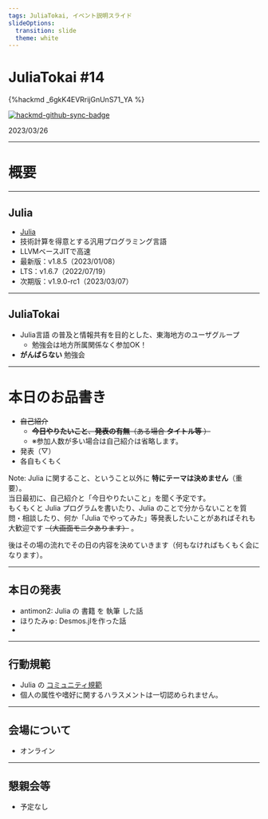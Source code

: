 ```yaml
---
tags: JuliaTokai, イベント説明スライド
slideOptions:
  transition: slide
  theme: white
---
```

JuliaTokai \#14
===

{%hackmd _6gkK4EVRrijGnUnS71_YA %}

[![hackmd-github-sync-badge](https://hackmd.io/wMliqdhfTtiPxdql83lSOg/badge)](https://hackmd.io/wMliqdhfTtiPxdql83lSOg)

2023/03/26

---

# 概要

----

## Julia

+ [Julia](https://julialang.org)
+ 技術計算を得意とする汎用プログラミング言語
+ LLVMベースJITで高速
+ 最新版：v1.8.5（2023/01/08）
+ LTS：v1.6.7（2022/07/19）
+ 次期版：v1.9.0-rc1（2023/03/07）

----

## JuliaTokai

+ Julia言語 の普及と情報共有を目的とした、東海地方のユーザグループ
    + 勉強会は地方所属関係なく参加OK！
+ **がんばらない** 勉強会

---

# 本日のお品書き

+ ~~自己紹介~~
    + ~~**今日やりたいこと**、**発表の有無**（ある場合 **タイトル等** ）~~
    + ※参加人数が多い場合は自己紹介は省略します。
+ 発表（▽）
+ 各自もくもく

Note:
  Julia に関すること、ということ以外に **特にテーマは決めません**（重要）。  
  当日最初に、自己紹介と「今日やりたいこと」を聞く予定です。  
  もくもくと Julia プログラムを書いたり、Julia のことで分からないことを質問・相談したり、何か「Julia でやってみた」等発表したいことがあればそれも大歓迎です ~~（大画面モニタあります）~~ 。  
 
後はその場の流れでその日の内容を決めていきます（何もなければもくもく会になります）。

----

## 本日の発表

+ antimon2: Julia の 書籍 を 執筆 した話
+ ほりたみゅ: Desmos.jlを作った話
+ 

---

## 行動規範

+ Julia の [コミュニティ規範](https://julialang.org/community/standards/)
+ 個人の属性や嗜好に関するハラスメントは一切認められません。

---

## 会場について

+ オンライン

<!--
+ 有限会社 来栖川電算 会議室（＋ラウンジ）
+ 名古屋市中区新栄1-29-23 アーバンドエル新栄2階
+ 電源・Wi-Fiあり
    + Guest Wi-Fi は壁にくっついている SSID/PASSWD を参照して下さい
+ 大画面モニタあり（50インチ/70インチ、HDMI接続）
-->

---

## 懇親会等

+ 予定なし

<!--
+ イベント後に有志で何か食べたい（未定）
    + 駅前のファミレス（ガスト）
    + 会場付近の飲食店（スシ□ー、ネパールカレー、焼き肉等）
-->
